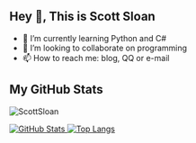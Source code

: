 ## Hey 👋, This is Scott Sloan

- 🌱 I’m currently learning Python and C#
- 👯 I’m looking to collaborate on programming
- 📫 How to reach me: blog, QQ or e-mail

## My GitHub Stats
<p align=left> <img src="https://komarev.com/ghpvc/?username=ScottSloan" alt="ScottSloan"/></p>

<a href="https://github.com/ScottSloan">
  <img alt="GitHub Stats" src="https://github-readme-stats.vercel.app/api?username=ScottSloan&show_icons=true&include_all_commits=true" />
</a>
<a href="https://github.com/ScottSloan">
  <img alt="Top Langs" src="https://github-readme-stats.vercel.app/api/top-langs/?username=ScottSloan&layout=compact" />
</a>

